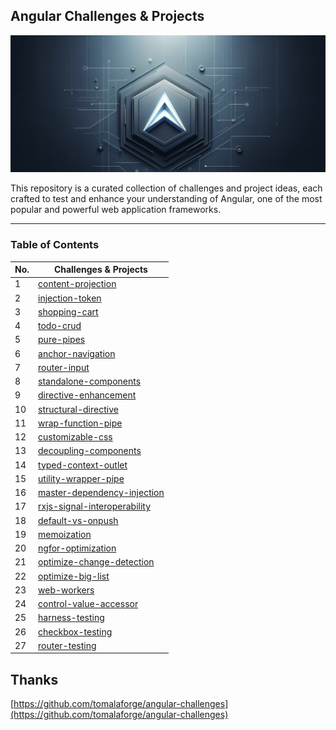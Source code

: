 ## Angular Challenges & Projects

![headline](readme/headline.png)

This repository is a curated collection of challenges and project ideas, each crafted to test and enhance your understanding of Angular, one of the most popular and powerful web application frameworks.

---
### Table of Contents

| No. | Challenges & Projects |
|---- | ---------
|1 | [content-projection](https://github.com/tugrulaltun/angular-challenges-and-projects/tree/main/content-projection)|
|2 | [injection-token](https://github.com/tugrulaltun/angular-challenges-and-projects/tree/main/injection-token)|
|3 | [shopping-cart](https://github.com/tugrulaltun/angular-challenges-and-projects/tree/main/shopping-cart)|
|4 | [todo-crud](https://github.com/tugrulaltun/angular-challenges-and-projects/tree/main/todo-crud)|
|5 | [pure-pipes](https://github.com/tugrulaltun/angular-challenges-and-projects/tree/main/pure-pipes)|
|6 | [anchor-navigation](https://github.com/tugrulaltun/angular-challenges-and-projects/tree/main/anchor-navigation)|
|7 | [router-input](https://github.com/tugrulaltun/angular-challenges-and-projects/tree/main/router-input)|
|8 | [standalone-components](https://github.com/tugrulaltun/angular-challenges-and-projects/tree/main/standalone-components)|
|9 | [directive-enhancement](https://github.com/tugrulaltun/angular-challenges-and-projects/tree/main/directive-enhancement)|
|10 | [structural-directive](https://github.com/tugrulaltun/angular-challenges-and-projects/tree/main/structural-directive)|
|11 | [wrap-function-pipe](https://github.com/tugrulaltun/angular-challenges-and-projects/tree/main/wrap-function-pipe)|
|12 | [customizable-css](https://github.com/tugrulaltun/angular-challenges-and-projects/tree/main/customizable-css)|
|13 | [decoupling-components](https://github.com/tugrulaltun/angular-challenges-and-projects/tree/main/decoupling-components)|
|14 | [typed-context-outlet](https://github.com/tugrulaltun/angular-challenges-and-projects/tree/main/typed-context-outlet)|
|15 | [utility-wrapper-pipe](https://github.com/tugrulaltun/angular-challenges-and-projects/tree/main/utility-wrapper-pipe)|
|16 | [master-dependency-injection](https://github.com/tugrulaltun/angular-challenges-and-projects/tree/main/master-dependency-injection)|
|17 | [rxjs-signal-interoperability](https://github.com/tugrulaltun/angular-challenges-and-projects/tree/main/rxjs-signal-interoperability)|
|18 | [default-vs-onpush](https://github.com/tugrulaltun/angular-challenges-and-projects/tree/main/default-vs-onpush)|
|19 | [memoization](https://github.com/tugrulaltun/angular-challenges-and-projects/tree/main/memoization)|
|20 | [ngfor-optimization](https://github.com/tugrulaltun/angular-challenges-and-projects/tree/main/ngfor-optimization)|
|21 | [optimize-change-detection](https://github.com/tugrulaltun/angular-challenges-and-projects/tree/main/optimize-change-detection)|
|22 | [optimize-big-list](https://github.com/tugrulaltun/angular-challenges-and-projects/tree/main/optimize-big-list)|
|23 | [web-workers](https://github.com/tugrulaltun/angular-challenges-and-projects/tree/main/web-workers)|
|24 | [control-value-accessor](https://github.com/tugrulaltun/angular-challenges-and-projects/tree/main/control-value-accessor)|
|25 | [harness-testing](https://github.com/tugrulaltun/angular-challenges-and-projects/tree/main/harness-testing)|
|26 | [checkbox-testing](https://github.com/tugrulaltun/angular-challenges-and-projects/tree/main/checkbox-testing)|
|27 | [router-testing](https://github.com/tugrulaltun/angular-challenges-and-projects/tree/main/router-testing)|

## Thanks

[https://github.com/tomalaforge/angular-challenges](https://github.com/tomalaforge/angular-challenges)
